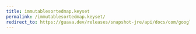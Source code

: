 ```yaml
---
title: immutablesortedmap.keyset
permalink: /immutablesortedmap.keyset/
redirect_to: https://guava.dev/releases/snapshot-jre/api/docs/com/google/common/collect/ImmutableSortedMap.html#keySet--
---
```

